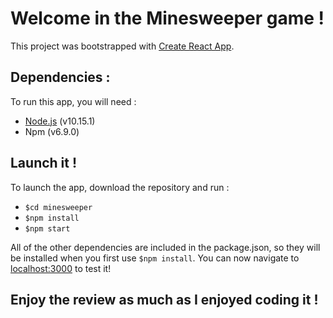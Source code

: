 # Welcome in the Minesweeper game !

This project was bootstrapped with [Create React App](https://github.com/facebook/create-react-app).

## Dependencies :

To run this app, you will need :

- [Node.js](https://nodejs.org/en/) (v10.15.1)
- Npm (v6.9.0)

## Launch it !

To launch the app, download the repository and run :

- `$cd minesweeper`
- `$npm install`
- `$npm start`

All of the other dependencies are included in the package.json, so they will be installed when you first use `$npm install`. You can now navigate to [localhost:3000](http://localhost:3000) to test it!

## Enjoy the review as much as I enjoyed coding it !
